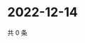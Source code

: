 # 2022-12-14

共 0 条

<!-- BEGIN WEIBO -->
<!-- 最后更新时间 Wed Dec 14 2022 20:08:37 GMT+0800 (China Standard Time) -->

<!-- END WEIBO -->
